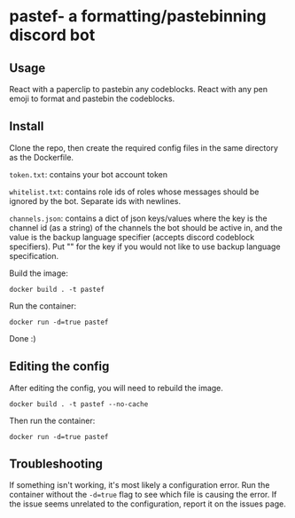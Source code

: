 # pastef- a formatting/pastebinning discord bot

## Usage
React with a paperclip to pastebin any codeblocks. React with any pen emoji to format and pastebin the codeblocks.

## Install

Clone the repo, then create the required config files in the same directory as the Dockerfile.

`token.txt`: contains your bot account token

`whitelist.txt`: contains role ids of roles whose messages should be ignored by the bot. Separate ids with newlines.

`channels.json`: contains a dict of json keys/values where the key is the channel id (as a string) of the channels the bot should be active in, and the value is the backup language specifier (accepts discord codeblock specifiers). Put "" for the key if you would not like to use backup language specification.

Build the image:

```
docker build . -t pastef
```

Run the container:

```
docker run -d=true pastef
```

Done :)

## Editing the config

After editing the config, you will need to rebuild the image.

```
docker build . -t pastef --no-cache
```

Then run the container:

```
docker run -d=true pastef
```

## Troubleshooting

If something isn't working, it's most likely a configuration error. Run the container without the `-d=true` flag to see which file is causing the error. If the issue seems unrelated to the configuration, report it on the issues page.
